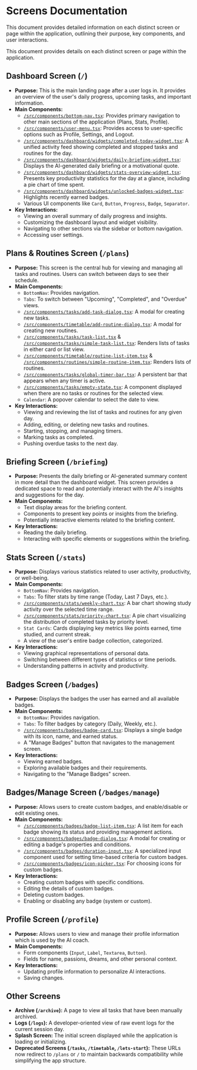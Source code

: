 # Screens Documentation

This document provides detailed information on each distinct screen or page within the application, outlining their purpose, key components, and user interactions.

This document provides details on each distinct screen or page within the application.

## Dashboard Screen (`/`)

*   **Purpose:** This is the main landing page after a user logs in. It provides an overview of the user's daily progress, upcoming tasks, and important information.
*   **Main Components:**
    *   [`/src/components/bottom-nav.tsx`](/src/components/bottom-nav.tsx): Provides primary navigation to other main sections of the application (Plans, Stats, Profile).
    *   [`/src/components/user-menu.tsx`](/src/components/user-menu.tsx): Provides access to user-specific options such as Profile, Settings, and Logout.
    *   [`/src/components/dashboard/widgets/completed-today-widget.tsx`](/src/components/dashboard/widgets/completed-today-widget.tsx): A unified activity feed showing completed and stopped tasks and routines for the day.
    *   [`/src/components/dashboard/widgets/daily-briefing-widget.tsx`](/src/components/dashboard/widgets/daily-briefing-widget.tsx): Displays the AI-generated daily briefing or a motivational quote.
    *   [`/src/components/dashboard/widgets/stats-overview-widget.tsx`](/src/components/dashboard/widgets/stats-overview-widget.tsx): Presents key productivity statistics for the day at a glance, including a pie chart of time spent.
    *   [`/src/components/dashboard/widgets/unlocked-badges-widget.tsx`](/src/components/dashboard/widgets/unlocked-badges-widget.tsx): Highlights recently earned badges.
    *   Various UI components like `Card`, `Button`, `Progress`, `Badge`, `Separator`.
*   **Key Interactions:**
    *   Viewing an overall summary of daily progress and insights.
    *   Customizing the dashboard layout and widget visibility.
    *   Navigating to other sections via the sidebar or bottom navigation.
    *   Accessing user settings.

## Plans & Routines Screen (`/plans`)

*   **Purpose:** This screen is the central hub for viewing and managing all tasks and routines. Users can switch between days to see their schedule.
*   **Main Components:**
    *   `BottomNav`: Provides navigation.
    *   `Tabs`: To switch between "Upcoming", "Completed", and "Overdue" views.
    *   [`/src/components/tasks/add-task-dialog.tsx`](/src/components/tasks/add-task-dialog.tsx): A modal for creating new tasks.
    *   [`/src/components/timetable/add-routine-dialog.tsx`](/src/components/timetable/add-routine-dialog.tsx): A modal for creating new routines.
    *   [`/src/components/tasks/task-list.tsx`](/src/components/tasks/task-list.tsx) & [`/src/components/tasks/simple-task-list.tsx`](/src/components/tasks/simple-task-list.tsx): Renders lists of tasks in either card or list view.
    *   [`/src/components/timetable/routine-list-item.tsx`](/src/components/timetable/routine-list-item.tsx) & [`/src/components/routines/simple-routine-item.tsx`](/src/components/routines/simple-routine-item.tsx): Renders lists of routines.
    *   [`/src/components/tasks/global-timer-bar.tsx`](/src/components/tasks/global-timer-bar.tsx): A persistent bar that appears when any timer is active.
    *   [`/src/components/tasks/empty-state.tsx`](/src/components/tasks/empty-state.tsx): A component displayed when there are no tasks or routines for the selected view.
    *   `Calendar`: A popover calendar to select the date to view.
*   **Key Interactions:**
    *   Viewing and reviewing the list of tasks and routines for any given day.
    *   Adding, editing, or deleting new tasks and routines.
    *   Starting, stopping, and managing timers.
    *   Marking tasks as completed.
    *   Pushing overdue tasks to the next day.

## Briefing Screen (`/briefing`)

*   **Purpose:** Presents the daily briefing or AI-generated summary content in more detail than the dashboard widget. This screen provides a dedicated space to read and potentially interact with the AI's insights and suggestions for the day.
*   **Main Components:**
    *   Text display areas for the briefing content.
    *   Components to present key points or insights from the briefing.
    *   Potentially interactive elements related to the briefing content.
*   **Key Interactions:**
    *   Reading the daily briefing.
    *   Interacting with specific elements or suggestions within the briefing.
    
## Stats Screen (`/stats`)

*   **Purpose:** Displays various statistics related to user activity, productivity, or well-being.
*   **Main Components:**
    *   `BottomNav`: Provides navigation.
    *   `Tabs`: To filter stats by time range (Today, Last 7 Days, etc.).
    *   [`/src/components/stats/weekly-chart.tsx`](/src/components/stats/weekly-chart.tsx): A bar chart showing study activity over the selected time range.
    *   [`/src/components/stats/priority-chart.tsx`](/src/components/stats/priority-chart.tsx): A pie chart visualizing the distribution of completed tasks by priority level.
    *   `Stat Cards`: Cards displaying key metrics like points earned, time studied, and current streak.
    *   A view of the user's entire badge collection, categorized.
*   **Key Interactions:**
    *   Viewing graphical representations of personal data.
    *   Switching between different types of statistics or time periods.
    *   Understanding patterns in activity and productivity.

## Badges Screen (`/badges`)

*   **Purpose:** Displays the badges the user has earned and all available badges.
*   **Main Components:**
    *   `BottomNav`: Provides navigation.
    *   `Tabs`: To filter badges by category (Daily, Weekly, etc.).
    *   [`/src/components/badges/badge-card.tsx`](/src/components/badges/badge-card.tsx): Displays a single badge with its icon, name, and earned status.
    *   A "Manage Badges" button that navigates to the management screen.
*   **Key Interactions:**
    *   Viewing earned badges.
    *   Exploring available badges and their requirements.
    *   Navigating to the "Manage Badges" screen.

## Badges/Manage Screen (`/badges/manage`)

*   **Purpose:** Allows users to create custom badges, and enable/disable or edit existing ones.
*   **Main Components:**
    *   [`/src/components/badges/badge-list-item.tsx`](/src/components/badges/badge-list-item.tsx): A list item for each badge showing its status and providing management actions.
    *   [`/src/components/badges/badge-dialog.tsx`](/src/components/badges/badge-dialog.tsx): A modal for creating or editing a badge's properties and conditions.
    *   [`/src/components/badges/duration-input.tsx`](/src/components/badges/duration-input.tsx): A specialized input component used for setting time-based criteria for custom badges.
    *   [`/src/components/badges/icon-picker.tsx`](/src/components/badges/icon-picker.tsx): For choosing icons for custom badges.
*   **Key Interactions:**
    *   Creating custom badges with specific conditions.
    *   Editing the details of custom badges.
    *   Deleting custom badges.
    *   Enabling or disabling any badge (system or custom).

## Profile Screen (`/profile`)

*   **Purpose:** Allows users to view and manage their profile information which is used by the AI coach.
*   **Main Components:**
    *   Form components (`Input`, `Label`, `Textarea`, `Button`).
    *   Fields for name, passions, dreams, and other personal context.
*   **Key Interactions:**
    *   Updating profile information to personalize AI interactions.
    *   Saving changes.

## Other Screens

*   **Archive (`/archive`):** A page to view all tasks that have been manually archived.
*   **Logs (`/logs`):** A developer-oriented view of raw event logs for the current session day.
*   **Splash Screen:** The initial screen displayed while the application is loading or initializing.
*   **Deprecated Screens (`/tasks`, `/timetable`, `/lets-start`):** These URLs now redirect to `/plans` or `/` to maintain backwards compatibility while simplifying the app structure.
